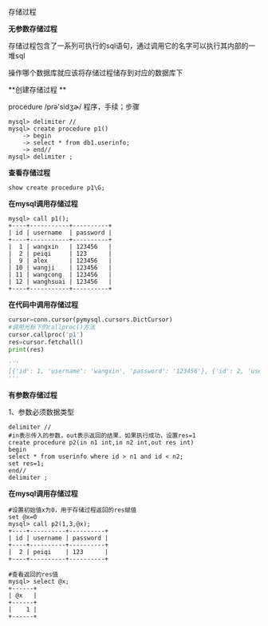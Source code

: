 存储过程

**无参数存储过程**

存储过程包含了一系列可执行的sql语句，通过调用它的名字可以执行其内部的一堆sql 

操作哪个数据库就应该将存储过程储存到对应的数据库下

**创建存储过程  **

procedure  /prə'sidʒɚ/ 程序，手续；步骤 

```mysql
mysql> delimiter //
mysql> create procedure p1()
    -> begin
    -> select * from db1.userinfo;
    -> end//
mysql> delimiter ;
```



**查看存储过程**

```mysql
show create procedure p1\G;
```



**在mysql调用存储过程**

```mysql
mysql> call p1();
+----+-----------+----------+
| id | username  | password |
+----+-----------+----------+
|  1 | wangxin   | 123456   |
|  2 | peiqi     | 123      |
|  9 | alex      | 123456   |
| 10 | wangji    | 123456   |
| 11 | wangcong  | 123456   |
| 12 | wanghsuai | 123456   |
+----+-----------+----------+
```



**在代码中调用存储过程**

```python
cursor=conn.cursor(pymysql.cursors.DictCursor)
#调用光标下的callproc()方法
cursor.callproc('p1')
res=cursor.fetchall()
print(res)

'''
[{'id': 1, 'username': 'wangxin', 'password': '123456'}, {'id': 2, 'username': 'peiqi', 'password': '123'}, {'id': 9, 'username': 'alex', 'password': '123456'}, {'id': 10, 'username': 'wangji', 'password': '123456'}, {'id': 11, 'username': 'wangcong', 'password': '123456'}, {'id': 12, 'username': 'wanghsuai', 'password': '123456'}]
'''
```



**有参数存储过程**

1、参数必须数据类型

```mysql
delimiter //
#in表示传入的参数，out表示返回的结果，如果执行成功，设置res=1
create procedure p2(in n1 int,in n2 int,out res int)
begin
select * from userinfo where id > n1 and id < n2;
set res=1;
end//
delimiter ;
```



**在mysql调用存储过程**

```mysql
#设置初始值x为0，用于存储过程返回的res赋值
set @x=0
mysql> call p2(1,3,@x);
+----+----------+----------+
| id | username | password |
+----+----------+----------+
|  2 | peiqi    | 123      |
+----+----------+----------+

#查看返回的res值
mysql> select @x;
+------+
| @x   |
+------+
|    1 |
+------+
```

